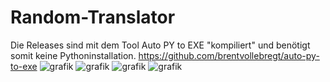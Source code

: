 # Random-Translator
Die Releases sind mit dem Tool Auto PY to EXE "kompiliert" und benötigt somit keine Pythoninstallation. https://github.com/brentvollebregt/auto-py-to-exe
![grafik](https://user-images.githubusercontent.com/43781812/190504776-9eb62e0c-1d87-4465-95b9-8d32a6c4648d.png)
![grafik](https://user-images.githubusercontent.com/43781812/190504973-95ee59e3-08e0-426a-8d70-656cb8207a11.png)
![grafik](https://user-images.githubusercontent.com/43781812/190505066-61bedfb8-29a9-4ab4-8567-0c94d1a69c56.png)
![grafik](https://user-images.githubusercontent.com/43781812/190504857-a6a2e542-3a92-4336-b776-ef0a3fde784f.png)
